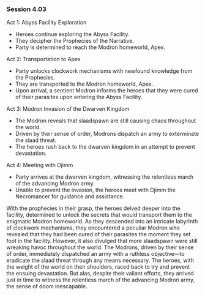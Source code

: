### Session 4.03 ###

 Act 1: Abyss Facility Exploration
- Heroes continue exploring the Abyss Facility.
- They decipher the Prophecies of the Narrative.
- Party is determined to reach the Modron homeworld, Apex.

 Act 2: Transportation to Apex
- Party unlocks clockwork mechanisms with newfound knowledge from the Prophecies.
- They are transported to the Modron homeworld, Apex.
- Upon arrival, a sentient Modron informs the heroes that they were cured of their parasites upon entering the Abyss Facility.

 Act 3: Modron Invasion of the Dwarven Kingdom
- The Modron reveals that slaadspawn are still causing chaos throughout the world.
- Driven by their sense of order, Modrons dispatch an army to exterminate the slaad threat.
- The heroes rush back to the dwarven kingdom in an attempt to prevent devastation.

 Act 4: Meeting with Djimm
- Party arrives at the dwarven kingdom, witnessing the relentless march of the advancing Modron army.
- Unable to prevent the invasion, the heroes meet with Djimm the Necromancer for guidance and assistance.



With the prophecies in their grasp, the heroes delved deeper into the facility, determined to unlock the secrets that would transport them to the enigmatic Modron homeworld. As they descended into an intricate labyrinth of clockwork mechanisms, they encountered a peculiar Modron who revealed that they had been cured of their parasites the moment they set foot in the facility.
However, it also divulged that more slaadspawn were still wreaking havoc throughout the world. The Modrons, driven by their sense of order, immediately dispatched an army with a ruthless objective—to eradicate the slaad threat through any means necessary. The heroes, with the weight of the world on their shoulders, raced back to try and prevent the ensuing devastation. But alas, despite their valiant efforts, they arrived just in time to witness the relentless march of the advancing Modron army, the sense of doom inescapable.